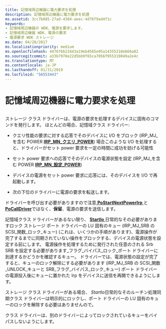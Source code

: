 ```yaml
---
title: 記憶域周辺機器に電力要求を処理
description: 記憶域周辺機器に電力要求を処理
ms.assetid: 3cc7b885-27ad-4384-aeec-4d76f9ad4f1c
keywords:
- 記憶域周辺機器の WDK、電源を要求します。
- 記憶域周辺機器 WDK、電源の要求
- 電源要求 WDK ストレージ
ms.date: 04/20/2017
ms.localizationpriority: medium
ms.openlocfilehash: 447676b22443a19eb4565e95a14355210eb66a82
ms.sourcegitcommit: a33b7978e22d5bb9f65ca7056f955319049a2e4c
ms.translationtype: MT
ms.contentlocale: ja-JP
ms.lasthandoff: 01/31/2019
ms.locfileid: "56553443"
---
```

# <a name="handling-power-requests-to-storage-peripherals"></a>記憶域周辺機器に電力要求を処理


## <span id="ddk_handling_power_requests_to_storage_peripherals_kg"></span><span id="DDK_HANDLING_POWER_REQUESTS_TO_STORAGE_PERIPHERALS_KG"></span>


ストレージ クラス ドライバーは、電源の要求を処理するデバイスに固有のコマンドを発行します。 ほとんどの場合、記憶域クラス ドライバー:

-   クエリ性能の要求に対する応答でそのデバイスに I/O をブロック (IRP\_MJ\_を含む POWER [ **IRP\_MN\_クエリ\_POWER**](https://msdn.microsoft.com/library/windows/hardware/ff551699)) 場合このような I/O を処理すると、ドライバーがセット power 要求を一定の時間に成功を妨げる可能性

-   セット power 要求への応答でそのデバイスの電源状態を設定 (IRP\_MJ\_を含む POWER [ **IRP\_MN\_設定\_POWER**](https://msdn.microsoft.com/library/windows/hardware/ff551744))

-   デバイスの電源をセット power 要求に応答には、そのデバイスを I/O で再起動します。

-   次の下位のドライバーに電源の要求を転送します。

ドライバーを呼び出す必要がありますので注意[ **PoStartNextPowerIrp** ](https://msdn.microsoft.com/library/windows/hardware/ff559776)と[ **PoCallDriver**](https://msdn.microsoft.com/library/windows/hardware/ff559654)ではなく、**保留**、電源の要求を送信します。

記憶域クラス ドライバーがあるない限り、 [ **StartIo** ](https://msdn.microsoft.com/library/windows/hardware/ff563858)日常的なその必要がありますロック ストレージ ポート ドライバーの LU 固有のキュー (IRP\_MJ\_SRB の SCSI\_関数\_ロック\_キュー) (これは、いくつかの手順があります)、電源操作が完了するまでに同期されていない操作をブロックする、デバイスの電源状態を設定する前にします。 電源操作を処理するために発行された任意のされる Srb SRB を設定する必要があります\_フラグ\_バイパス\_ロック\_ポート ドライバーに到達するかどうかを確認するキュー。 ドライバーでは、電源状態の設定が完了すると、キューのロック解除にする必要があります (IRP\_MJ\_SRB の SCSI\_関数\_UNLOCK\_キューと SRB\_フラグ\_バイパス\_ロック\_キュー) ポート ドライバーの電源投入後にキューに置かれた Irp をデバイスに送信を再開できるようにします。

ストレージ クラス ドライバーがある場合、 *StartIo*日常的なそのルーチン処理同期クラス ドライバーは明示的にロックし、ポート ドライバーの LU 固有のキューのロックを解除する必要はありませんので。

クラス ドライバーは、別のドライバーによってロックされているキューをバイパスしないようにします。

 

 




